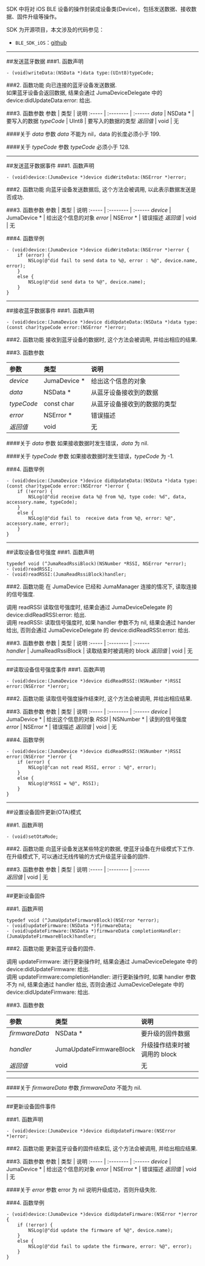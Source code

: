 SDK 中将对 iOS BLE 设备的操作封装成设备类(Device)，包括发送数据、接收数据、固件升级等操作。

SDK 为开源项目，本文涉及的代码参见：

* `BLE_SDK_iOS`：[github](https://github.com/JUMA-IO/BLE_SDK_iOS)



***
##发送蓝牙数据
###1. 函数声明
```
- (void)writeData:(NSData *)data type:(UInt8)typeCode;
```	

###2. 函数功能
向已连接的蓝牙设备发送数据.  
如果蓝牙设备会返回数据, 结果会通过 JumaDeviceDelegate 中的 device:didUpdateData:error: 给出.

###3. 函数参数
参数          | 类型                 | 说明
:-----       | :--------           | :------ 
*data*       | NSData *            | 要写入的数据
*typeCode*   | UInt8               | 要写入的数据的类型
*返回值*      | void                | 无

####关于 *data* 参数
*data* 不能为 nil，data 的长度必须小于 199.

####关于 *typeCode* 参数
*typeCode* 必须小于 128.


***
##发送蓝牙数据事件
###1. 函数声明
```
- (void)device:(JumaDevice *)device didWriteData:(NSError *)error;
```	

###2. 函数功能
向蓝牙设备发送数据后, 这个方法会被调用, 以此表示数据发送是否成功.


###3. 函数参数
参数              | 类型                   | 说明
:-----            | :--------             | :------ 
*device*          | JumaDevice * | 给出这个信息的对象
*error*           | NSError *    | 错误描述 
*返回值*           | void         | 无

###4. 函数举例
```
- (void)device:(JumaDevice *)device didWriteData:(NSError *)error {    
    if (error) {      
        NSLog(@"did fail to send data to %@, error : %@", device.name, error); 
    }
    else {        
        NSLog(@"did send data to %@", device.name);
    }    
}
```


***
##接收蓝牙数据事件
###1. 函数声明
```
- (void)device:(JumaDevice *)device didUpdateData:(NSData *)data type:(const char)typeCode error:(NSError *)error;
```	
	
###2. 函数功能
接收到蓝牙设备的数据时, 这个方法会被调用, 并给出相应的结果.

###3. 函数参数

参数              | 类型                   | 说明
:-----            | :--------             | :------ 
*device*      | JumaDevice * | 给出这个信息的对象
*data*        | NSData *     | 从蓝牙设备接收到的数据
*typeCode*    | const char   | 从蓝牙设备接收到的数据的类型
*error*       | NSError *    | 错误描述 
*返回值*       | void         | 无

####关于 *data* 参数 
如果接收数据时发生错误，*data* 为 nil.

####关于 *typeCode* 参数 
如果接收数据时发生错误，*typeCode* 为 -1.

###4. 函数举例
```
- (void)device:(JumaDevice *)device didUpdateData:(NSData *)data type:(const char)typeCode error:(NSError *)error {
    if (!error) {
        NSLog(@"did receive data %@ from %@, type code: %d", data, accessory.name, typeCode);
    }
    else {
        NSLog(@"did fail to  receive data from %@, error: %@", accessory.name, error);
    }
}
```


***
##读取设备信号强度
###1. 函数声明
```
typedef void (^JumaReadRssiBlock)(NSNumber *RSSI, NSError *error);
- (void)readRSSI;
- (void)readRSSI:(JumaReadRssiBlock)handler;
```	

###2. 函数功能
在 JumaDevice 已经和 JumaManager 连接的情况下, 读取连接的信号强度.   
 
调用 readRSSI  读取信号强度时, 结果会通过 JumaDeviceDelegate 的 device:didReadRSSI:error: 给出.  
调用 readRSSI: 读取信号强度时, 如果 handler 参数不为 nil, 结果会通过 hander 给出, 否则会通过 JumaDeviceDelegate 的 device:didReadRSSI:error: 给出.


###3. 函数参数
参数            | 类型                | 说明
:-----         | :--------           | :------  
*handler*      | JumaReadRssiBlock   | 读取结束时被调用的 block
*返回值*        | void                | 无

***
##读取设备信号强度事件
###1. 函数声明
```
- (void)device:(JumaDevice *)device didReadRSSI:(NSNumber *)RSSI error:(NSError *)error;
```	

###2. 函数功能
读取信号强度操作结束时, 这个方法会被调用, 并给出相应结果.

###3. 函数参数
参数              | 类型                   | 说明
:-----            | :--------             | :------ 
*device*          | JumaDevice * | 给出这个信息的对象
*RSSI*            | NSNumber *   | 读到的信号强度
*error*           | NSError *    | 错误描述 
*返回值*           | void         | 无

###4. 函数举例
```
- (void)device:(JumaDevice *)device didReadRSSI:(NSNumber *)RSSI error:(NSError *)error {    
    if (error) {      
        NSLog(@"can not read RSSI, error : %@", error); 
    }
    else {        
        NSLog(@"RSSI = %@", RSSI);
    }    
}
```


***
##设置设备固件更新(OTA)模式

###1. 函数声明
```
- (void)setOtaMode;
```	

###2. 函数功能
向蓝牙设备发送某些特定的数据, 使蓝牙设备在升级模式下工作.
在升级模式下, 可以通过无线传输的方式升级蓝牙设备的固件.


###3. 函数参数
参数            | 类型                | 说明
:-----         | :--------           | :------  
*返回值*        | void                | 无

***
##更新设备固件

###1. 函数声明
```
typedef void (^JumaUpdateFirmwareBlock)(NSError *error);
- (void)updateFirmware:(NSData *)firmwareData;
- (void)updateFirmware:(NSData *)firmwareData completionHandler:(JumaUpdateFirmwareBlock)handler;
```	
	
###2. 函数功能
更新蓝牙设备的固件.  

调用 updateFirmware: 进行更新操作时, 结果会通过 JumaDeviceDelegate 中的 device:didUpdateFirmware: 给出.  
调用 updateFirmware:completionHandler: 进行更新操作时, 如果 handler 参数不为 nil, 结果会通过 handler 给出, 否则会通过 JumaDeviceDelegate 中的 device:didUpdateFirmware: 给出.


###3. 函数参数

参数             | 类型                 | 说明
:-----          | :--------           | :------ 
*firmwareData*  | NSData *            | 要升级的固件数据
*handler*       | JumaUpdateFirmwareBlock   | 升级操作结束时被调用的 block
*返回值*         | void                | 无

***
####关于 *firmwareData* 参数
*firmwareData* 不能为 nil.


***
##更新设备固件事件

###1. 函数声明
```
- (void)device:(JumaDevice *)device didUpdateFirmware:(NSError *)error;
```	
	
###2. 函数功能
更新蓝牙设备的固件结束后, 这个方法会被调用, 并给出相应结果.


###3. 函数参数
参数              | 类型           | 说明
:-----            | :--------    | :------ 
*device*          | JumaDevice * | 给出这个信息的对象
*error*           | NSError *    | 错误描述 
*返回值*           | void         | 无


####关于 *error* 参数 
error 为 nil 说明升级成功，否则升级失败.

###4. 函数举例
```
- (void)device:(JumaDevice *)device didUpdateFirmware:(NSError *)error {
    if (!error) {
        NSLog(@"did update the firmware of %@", device.name);
    }
    else {
        NSLog(@"did fail to update the firmware, error: %@", error);
    }
}
```







